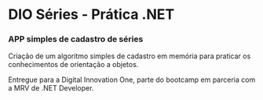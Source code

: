 # DIO Séries - Prática .NET

### APP simples de cadastro de séries

Criação de um algoritmo simples de cadastro em memória para praticar os conhecimentos de orientação a objetos.

Entregue para a Digital Innovation One, parte do bootcamp em parceria com a MRV de .NET Developer.



